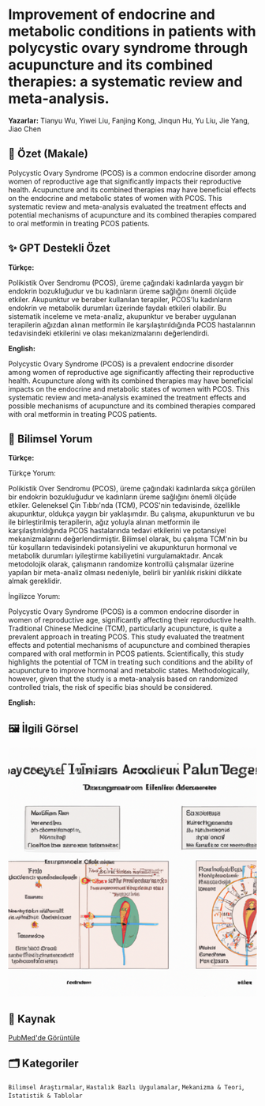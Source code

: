 # Improvement of endocrine and metabolic conditions in patients with polycystic ovary syndrome through acupuncture and its combined therapies: a systematic review and meta-analysis.

**Yazarlar:** Tianyu Wu, Yiwei Liu, Fanjing Kong, Jinqun Hu, Yu Liu, Jie Yang, Jiao Chen

## 🧬 Özet (Makale)
Polycystic Ovary Syndrome (PCOS) is a common endocrine disorder among women of reproductive age that significantly impacts their reproductive health. Acupuncture and its combined therapies may have beneficial effects on the endocrine and metabolic states of women with PCOS. This systematic review and meta-analysis evaluated the treatment effects and potential mechanisms of acupuncture and its combined therapies compared to oral metformin in treating PCOS patients.

## ✨ GPT Destekli Özet
**Türkçe:**

Polikistik Over Sendromu (PCOS), üreme çağındaki kadınlarda yaygın bir endokrin bozukluğudur ve bu kadınların üreme sağlığını önemli ölçüde etkiler. Akupunktur ve beraber kullanılan terapiler, PCOS'lu kadınların endokrin ve metabolik durumları üzerinde faydalı etkileri olabilir. Bu sistematik inceleme ve meta-analiz, akupunktur ve beraber uygulanan terapilerin ağızdan alınan metformin ile karşılaştırıldığında PCOS hastalarının tedavisindeki etkilerini ve olası mekanizmalarını değerlendirdi.

**English:**

Polycystic Ovary Syndrome (PCOS) is a prevalent endocrine disorder among women of reproductive age significantly affecting their reproductive health. Acupuncture along with its combined therapies may have beneficial impacts on the endocrine and metabolic states of women with PCOS. This systematic review and meta-analysis examined the treatment effects and possible mechanisms of acupuncture and its combined therapies compared with oral metformin in treating PCOS patients.

## 🧠 Bilimsel Yorum
**Türkçe:**

Türkçe Yorum:

Polikistik Over Sendromu (PCOS), üreme çağındaki kadınlarda sıkça görülen bir endokrin bozukluğudur ve kadınların üreme sağlığını önemli ölçüde etkiler. Geleneksel Çin Tıbbı'nda (TCM), PCOS'nin tedavisinde, özellikle akupunktur, oldukça yaygın bir yaklaşımdır. Bu çalışma, akupunkturun ve bu ile birleştirilmiş terapilerin, ağız yoluyla alınan metformin ile karşılaştırıldığında PCOS hastalarında tedavi etkilerini ve potansiyel mekanizmalarını değerlendirmiştir. Bilimsel olarak, bu çalışma TCM'nin bu tür koşulların tedavisindeki potansiyelini ve akupunkturun hormonal ve metabolik durumları iyileştirme kabiliyetini vurgulamaktadır. Ancak metodolojik olarak, çalışmanın randomize kontrollü çalışmalar üzerine yapılan bir meta-analiz olması nedeniyle, belirli bir yanlılık riskini dikkate almak gereklidir.

İngilizce Yorum:

Polycystic Ovary Syndrome (PCOS) is a common endocrine disorder in women of reproductive age, significantly affecting their reproductive health. Traditional Chinese Medicine (TCM), particularly acupuncture, is quite a prevalent approach in treating PCOS. This study evaluated the treatment effects and potential mechanisms of acupuncture and combined therapies compared with oral metformin in PCOS patients. Scientifically, this study highlights the potential of TCM in treating such conditions and the ability of acupuncture to improve hormonal and metabolic states. Methodologically, however, given that the study is a meta-analysis based on randomized controlled trials, the risk of specific bias should be considered.

**English:**



## 🖼️ İlgili Görsel
![Görsel](images/2025-03-28_14-27-00_Improvement_of_endocrine_and_metabolic_conditions_.png)

## 🔗 Kaynak
[PubMed'de Görüntüle](https://pubmed.ncbi.nlm.nih.gov/40091529/)

## 🗂️ Kategoriler
`Bilimsel Araştırmalar`, `Hastalık Bazlı Uygulamalar`, `Mekanizma & Teori`, `İstatistik & Tablolar`

